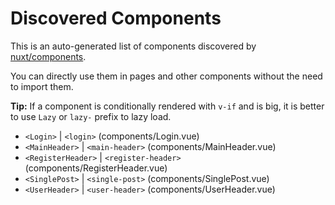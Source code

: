 # Discovered Components

This is an auto-generated list of components discovered by [nuxt/components](https://github.com/nuxt/components).

You can directly use them in pages and other components without the need to import them.

**Tip:** If a component is conditionally rendered with `v-if` and is big, it is better to use `Lazy` or `lazy-` prefix to lazy load.

- `<Login>` | `<login>` (components/Login.vue)
- `<MainHeader>` | `<main-header>` (components/MainHeader.vue)
- `<RegisterHeader>` | `<register-header>` (components/RegisterHeader.vue)
- `<SinglePost>` | `<single-post>` (components/SinglePost.vue)
- `<UserHeader>` | `<user-header>` (components/UserHeader.vue)
